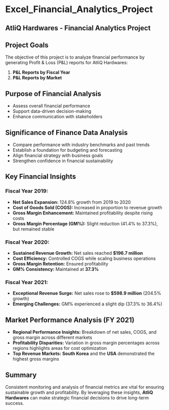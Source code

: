 # Excel_Financial_Analytics_Project

## AtliQ Hardwares - Financial Analytics Project

## Project Goals
The objective of this project is to analyze financial performance by generating Profit & Loss (P&L) reports for AtliQ Hardwares:
1. **P&L Reports by Fiscal Year**
2. **P&L Reports by Market**

## Purpose of Financial Analysis
- Assess overall financial performance
- Support data-driven decision-making
- Enhance communication with stakeholders

## Significance of Finance Data Analysis
- Compare performance with industry benchmarks and past trends
- Establish a foundation for budgeting and forecasting
- Align financial strategy with business goals
- Strengthen confidence in financial sustainability

## Key Financial Insights
### Fiscal Year 2019:
- **Net Sales Expansion:** 124.8% growth from 2019 to 2020
- **Cost of Goods Sold (COGS):** Increased in proportion to revenue growth
- **Gross Margin Enhancement:** Maintained profitability despite rising costs
- **Gross Margin Percentage (GM%):** Slight reduction (41.4% to 37.3%), but remained stable

### Fiscal Year 2020:
- **Sustained Revenue Growth:** Net sales reached **$196.7 million**
- **Cost Efficiency:** Controlled COGS while scaling business operations
- **Gross Margin Retention:** Ensured profitability
- **GM% Consistency:** Maintained at **37.3%**

### Fiscal Year 2021:
- **Exceptional Revenue Surge:** Net sales rose to **$598.9 million** (204.5% growth)
- **Emerging Challenges:** GM% experienced a slight dip (37.3% to 36.4%)

## Market Performance Analysis (FY 2021)
- **Regional Performance Insights:** Breakdown of net sales, COGS, and gross margin across different markets
- **Profitability Disparities:** Variation in gross margin percentages across regions highlights areas for cost optimization
- **Top Revenue Markets:** **South Korea** and the **USA** demonstrated the highest gross margins

## Summary
Consistent monitoring and analysis of financial metrics are vital for ensuring sustainable growth and profitability. By leveraging these insights, **AtliQ Hardwares** can make strategic financial decisions to drive long-term success.

